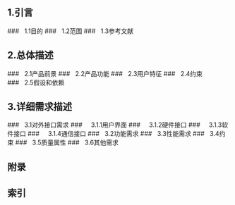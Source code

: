 ## 1.引言
###&nbsp;&nbsp;&nbsp;1.1目的
###&nbsp;&nbsp;&nbsp;1.2范围
###&nbsp;&nbsp;&nbsp;1.3参考文献
## 2.总体描述
###&nbsp;&nbsp;&nbsp;2.1产品前景
###&nbsp;&nbsp;&nbsp;2.2产品功能
###&nbsp;&nbsp;&nbsp;2.3用户特征
###&nbsp;&nbsp;&nbsp;2.4约束
###&nbsp;&nbsp;&nbsp;2.5假设和依赖
## 3.详细需求描述
###&nbsp;&nbsp;&nbsp;3.1对外接口需求
###&nbsp;&nbsp;&nbsp;&nbsp;&nbsp;3.1.1用户界面
###&nbsp;&nbsp;&nbsp;&nbsp;&nbsp;3.1.2硬件接口
###&nbsp;&nbsp;&nbsp;&nbsp;&nbsp;3.1.3软件接口
###&nbsp;&nbsp;&nbsp;&nbsp;&nbsp;3.1.4通信接口
###&nbsp;&nbsp;&nbsp;3.2功能需求
###&nbsp;&nbsp;&nbsp;3.3性能需求
###&nbsp;&nbsp;&nbsp;3.4约束
###&nbsp;&nbsp;&nbsp;3.5质量属性
###&nbsp;&nbsp;&nbsp;3.6其他需求
## 附录
## 索引